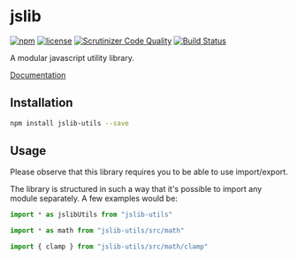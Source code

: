 # jslib
[![npm](https://img.shields.io/npm/v/jslib-utils.svg)](https://www.npmjs.com/packagejslib-utils)
[![license](https://img.shields.io/npm/l/jslib-utils.svg)](https://www.npmjs.com/package/jslib-utils)
[![Scrutinizer Code Quality](https://scrutinizer-ci.com/g/Glinkis/jslib/badges/quality-score.png?b=master)](https://scrutinizer-ci.com/g/Glinkis/jslib/?branch=master)
[![Build Status](https://scrutinizer-ci.com/g/Glinkis/jslib/badges/build.png?b=master)](https://scrutinizer-ci.com/g/Glinkis/jslib/build-status/master)

A modular javascript utility library.

[Documentation](https://glinkis.github.io/jslib/)

## Installation
```bash
npm install jslib-utils --save
```

## Usage
Please observe that this library requires you to be able to use import/export.

The library is structured in such a way that it's possible to import any module separately.
A few examples would be:
```js
import * as jslibUtils from "jslib-utils"
```
```js
import * as math from "jslib-utils/src/math"
```
```js
import { clamp } from "jslib-utils/src/math/clamp"
```
